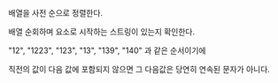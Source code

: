 배열을 사전 순으로 정렬한다.

배열 순회하며 요소로 시작하는 스트링이 있는지 확인한다.

 "12", "1223", "123", "13", "139", "140" 과 같은 순서이기에
 
직전의 값이 다음 값에 포함되지 않으면 그 다음값은 당연히 연속된 문자가 아니다.
